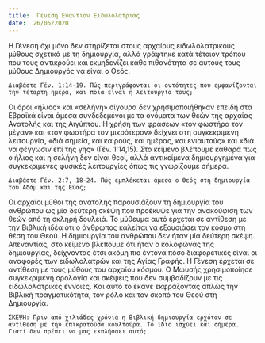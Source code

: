 ```yaml
---
title:  Γενεση Εναντιον Ειδωλολατριας
date:  26/05/2020
---
```


Η Γένεση όχι μόνο δεν στηρίζεται στους αρχαίους ειδωλολατρικούς μύθους σχετικά με τη δημιουργία, αλλά γράφτηκε κατά τέτοιον τρόπου που τους αντικρούει και εκμηδενίζει κάθε πιθανότητα σε αυτούς τους μύθους Δημιουργός να είναι ο Θεός.

`Διαβάστε Γέν. 1:14-19. Πώς περιγράφονται οι οντότητες που εμφανίζονται την τέταρτη ημέρα, και ποια είναι η λειτουργία τους;`

Οι όροι «ήλιος» και «σελήνη» σίγουρα δεν χρησιμοποιήθηκαν επειδή στα Εβραϊκά είναι άμεσα συνδεδεμένοι με τα ονόματα των θεών της αρχαίας Ανατολής και της Αιγύπτου. Η χρήση των φράσεων «τον φωστήρα τον μέγαν» και «τον φωστήρα τον μικρότερον» δείχνει στη συγκεκριμένη λειτουργία, «διά σημεία, και καιρούς, και ημέρας, και ενιαυτούς» και «διά να φέγγωσιν επί της γης» (Γέν. 1:14,15). Στο κείμενο βλέπουμε καθαρά πως ο ήλιος και η σελήνη δεν είναι θεοί, αλλά αντικείμενα δημιουργημένα για συγκεκριμένες φυσικές λειτουργίες όπως τις γνωρίζουμε σήμερα.

`Διαβάστε Γέν. 2:7, 18-24. Πώς εμπλέκεται άμεσα ο Θεός στη δημιουργία του Αδάμ και της Εύας;`

Οι αρχαίοι μύθοι της ανατολής παρουσιάζουν τη δημιουργία του ανθρώπου ως μία δεύτερη σκέψη που προέκυψε για την ανακούφιση των θεών από τη σκληρή δουλειά. Το μύθευμα αυτό έρχεται σε αντίθεση με την Βιβλική ιδέα ότι ο άνθρωπος καλείται να εξουσιάσει τον κόσμο στη θέση του Θεού. Η δημιουργία του ανθρώπου δεν ήταν μία δεύτερη σκέψη. Απεναντίας, στο κείμενο βλέπουμε ότι ήταν ο κολοφώνας της δημιουργίας, δείχνοντας έτσι ακόμη πιο έντονα πόσο διαφορετικές είναι οι αναφορές των ειδωλολατρών και της Αγίας Γραφής. Η Γένεση έρχεται σε αντίθεση με τους μύθους του αρχαίου κόσμου. Ο Μωυσής χρησιμοποίησε συγκεκριμένη ορολογία και σκέψεις που δεν συμβαδίζουν με τις ειδωλολατρικές έννοιες. Και αυτό το έκανε εκφράζοντας απλώς την Βιβλική πραγματικότητα, τον ρόλο και τον σκοπό του Θεού στη Δημιουργία.

`ΣΚΕΨΗ: Πριν από χιλιάδες χρόνια η Βιβλική δημιουργία ερχόταν σε αντίθεση με την επικρατούσα κουλτούρα. Το ίδιο ισχύει και σήμερα. Γιατί δεν πρέπει να μας εκπλήσσει αυτό;`